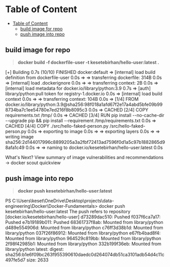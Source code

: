 # Table of Content

<!-- TOC -->

- [Table of Content](#table-of-content)
    - [build image for repo](#build-image-for-repo)
    - [push image into repo](#push-image-into-repo)

<!-- /TOC -->

## build image for repo
> __docker build -f dockerfile-user -t kesetebirhan/hello-user:latest .__


[+] Building 0.7s (10/10) FINISHED                                                                                                           docker:default
 => [internal] load build definition from dockerfile-user                                                                         0.0s
 => => transferring dockerfile: 314B                                                                                    0.0s
 => [internal] load .dockerignore                                                                            0.0s
 => => transferring context: 2B                                                                                      0.0s
 => [internal] load metadata for docker.io/library/python:3.9                                                                                       0.7s
 => [auth] library/python:pull token for registry-1.docker.io                                                                                      0.0s
 => [internal] load build context                                                                                 0.0s
 => => transferring context: 104B                                                                                    0.0s
 => [1/4] FROM docker.io/library/python:3.9@sha256:98f018a1afd67f2e17a4abd5bfe09b998734ba7c1ee54780e7ed216f8b8095c3               0.0s
 => CACHED [2/4] COPY requirements.txt /tmp/                                                                                    0.0s
 => CACHED [3/4] RUN pip install --no-cache-dir --upgrade pip &&     pip install --requirement /tmp/requirements.txt                                                     0.0s
 => CACHED [4/4] COPY ./src/hello-faked-person.py /src/hello-faked-person.py                                                                                      0.0s
 => exporting to image                                                                                   0.0s
 => => exporting layers                                                                                  0.0s
 => => writing image sha256:2d144017996c8899205a3a2fbf72413ad7596f0d1a5c97b1882865d98afa1c49                 0.0s
 => => naming to docker.io/kesetebirhan/hello-user:latest                                                                       0.0s

What's Next?
  View summary of image vulnerabilities and recommendations → docker scout quickview

## push image into repo
> __docker push kesetebirhan/hello-user:latest__

PS C:\Users\keset\OneDrive\Desktop\projects\data-engineering\Docker\Docker-Fundamentals> docker push kesetebirhan/hello-user:latest
The push refers to repository [docker.io/kesetebirhan/hello-user]
d73289dac510: Pushed
f037f6ca7a17: Pushed
e7b19189b011: Pushed
68361737f8ab: Mounted from library/python
d489e554906d: Mounted from library/python
c76ff3d38b1d: Mounted from library/python
037f26f86912: Mounted from library/python
e67fb4bad8f4: Mounted from library/python
964529c819bb: Mounted from library/python
2f98f42985b1: Mounted from library/python
332b199f36eb: Mounted from library/python
latest: digest: sha256:b1e6f09bc263f955390610daedc0d264074db51ca3101adb54d4c11c497fe5d7 size: 2633


